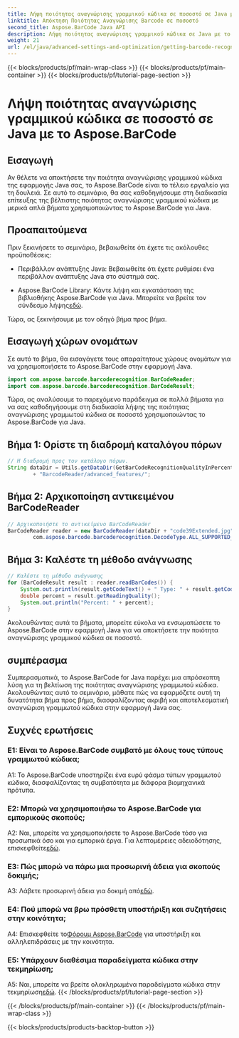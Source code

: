 ```yaml
---
title: Λήψη ποιότητας αναγνώρισης γραμμικού κώδικα σε ποσοστό σε Java με το Aspose.BarCode
linktitle: Απόκτηση Ποιότητας Αναγνώρισης Barcode σε ποσοστό
second_title: Aspose.BarCode Java API
description: Λήψη ποιότητας αναγνώρισης γραμμικού κώδικα σε Java με το Aspose.BarCode. Ακολουθήστε τον βήμα προς βήμα οδηγό μας για βέλτιστα αποτελέσματα.
weight: 21
url: /el/java/advanced-settings-and-optimization/getting-barcode-recognition-quality-percent/
---
```


{{< blocks/products/pf/main-wrap-class >}}
{{< blocks/products/pf/main-container >}}
{{< blocks/products/pf/tutorial-page-section >}}

# Λήψη ποιότητας αναγνώρισης γραμμικού κώδικα σε ποσοστό σε Java με το Aspose.BarCode

## Εισαγωγή

Αν θέλετε να αποκτήσετε την ποιότητα αναγνώρισης γραμμικού κώδικα της εφαρμογής Java σας, το Aspose.BarCode είναι το τέλειο εργαλείο για τη δουλειά. Σε αυτό το σεμινάριο, θα σας καθοδηγήσουμε στη διαδικασία επίτευξης της βέλτιστης ποιότητας αναγνώρισης γραμμικού κώδικα με μερικά απλά βήματα χρησιμοποιώντας το Aspose.BarCode για Java.

## Προαπαιτούμενα

Πριν ξεκινήσετε το σεμινάριο, βεβαιωθείτε ότι έχετε τις ακόλουθες προϋποθέσεις:

- Περιβάλλον ανάπτυξης Java: Βεβαιωθείτε ότι έχετε ρυθμίσει ένα περιβάλλον ανάπτυξης Java στο σύστημά σας.

-  Aspose.BarCode Library: Κάντε λήψη και εγκατάσταση της βιβλιοθήκης Aspose.BarCode για Java. Μπορείτε να βρείτε τον σύνδεσμο λήψης[εδώ](https://releases.aspose.com/barcode/java/).

Τώρα, ας ξεκινήσουμε με τον οδηγό βήμα προς βήμα.

## Εισαγωγή χώρων ονομάτων

Σε αυτό το βήμα, θα εισαγάγετε τους απαραίτητους χώρους ονομάτων για να χρησιμοποιήσετε το Aspose.BarCode στην εφαρμογή Java.

```java
import com.aspose.barcode.barcoderecognition.BarCodeReader;
import com.aspose.barcode.barcoderecognition.BarCodeResult;


```

Τώρα, ας αναλύσουμε το παρεχόμενο παράδειγμα σε πολλά βήματα για να σας καθοδηγήσουμε στη διαδικασία λήψης της ποιότητας αναγνώρισης γραμμωτού κώδικα σε ποσοστό χρησιμοποιώντας το Aspose.BarCode για Java.

## Βήμα 1: Ορίστε τη διαδρομή καταλόγου πόρων

```java
// Η διαδρομή προς τον κατάλογο πόρων.
String dataDir = Utils.getDataDir(GetBarCodeRecognitionQualityInPercent.class)
		+ "BarcodeReader/advanced_features/";
```

## Βήμα 2: Αρχικοποίηση αντικειμένου BarCodeReader

```java
// Αρχικοποιήστε το αντικείμενο BarCodeReader
BarCodeReader reader = new BarCodeReader(dataDir + "code39Extended.jpg",
		com.aspose.barcode.barcoderecognition.DecodeType.ALL_SUPPORTED_TYPES);
```

## Βήμα 3: Καλέστε τη μέθοδο ανάγνωσης

```java
// Καλέστε τη μέθοδο ανάγνωσης
for (BarCodeResult result : reader.readBarCodes()) {
	System.out.println(result.getCodeText() + " Type: " + result.getCodeType());
	double percent = result.getReadingQuality();
	System.out.println("Percent: " + percent);
}
```

Ακολουθώντας αυτά τα βήματα, μπορείτε εύκολα να ενσωματώσετε το Aspose.BarCode στην εφαρμογή Java για να αποκτήσετε την ποιότητα αναγνώρισης γραμμικού κώδικα σε ποσοστό.

## συμπέρασμα

Συμπερασματικά, το Aspose.BarCode for Java παρέχει μια απρόσκοπτη λύση για τη βελτίωση της ποιότητας αναγνώρισης γραμμωτού κώδικα. Ακολουθώντας αυτό το σεμινάριο, μάθατε πώς να εφαρμόζετε αυτή τη δυνατότητα βήμα προς βήμα, διασφαλίζοντας ακριβή και αποτελεσματική αναγνώριση γραμμωτού κώδικα στην εφαρμογή Java σας.

## Συχνές ερωτήσεις

### Ε1: Είναι το Aspose.BarCode συμβατό με όλους τους τύπους γραμμωτού κώδικα;

A1: Το Aspose.BarCode υποστηρίζει ένα ευρύ φάσμα τύπων γραμμωτού κώδικα, διασφαλίζοντας τη συμβατότητα με διάφορα βιομηχανικά πρότυπα.

### Ε2: Μπορώ να χρησιμοποιήσω το Aspose.BarCode για εμπορικούς σκοπούς;

 A2: Ναι, μπορείτε να χρησιμοποιήσετε το Aspose.BarCode τόσο για προσωπικά όσο και για εμπορικά έργα. Για λεπτομέρειες αδειοδότησης, επισκεφθείτε[εδώ](https://purchase.aspose.com/buy).

### Ε3: Πώς μπορώ να πάρω μια προσωρινή άδεια για σκοπούς δοκιμής;

A3: Λάβετε προσωρινή άδεια για δοκιμή από[εδώ](https://purchase.aspose.com/temporary-license/).

### Ε4: Πού μπορώ να βρω πρόσθετη υποστήριξη και συζητήσεις στην κοινότητα;

 A4: Επισκεφθείτε το[Φόρουμ Aspose.BarCode](https://forum.aspose.com/c/barcode/13) για υποστήριξη και αλληλεπιδράσεις με την κοινότητα.

### Ε5: Υπάρχουν διαθέσιμα παραδείγματα κώδικα στην τεκμηρίωση;

 A5: Ναι, μπορείτε να βρείτε ολοκληρωμένα παραδείγματα κώδικα στην τεκμηρίωση[εδώ](https://reference.aspose.com/barcode/java/).
{{< /blocks/products/pf/tutorial-page-section >}}

{{< /blocks/products/pf/main-container >}}
{{< /blocks/products/pf/main-wrap-class >}}

{{< blocks/products/products-backtop-button >}}
